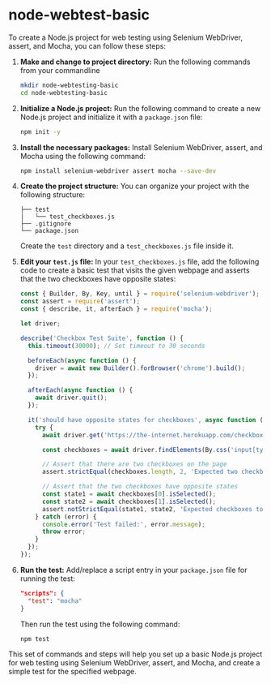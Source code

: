# node-webtest-basic

To create a Node.js project for web testing using Selenium WebDriver, assert, and Mocha, you can follow these steps:

1. **Make and change to project directory:**
	Run the following commands from your commandline
   ```bash
   mkdir node-webtesting-basic
   cd node-webtesting-basic
   ```
   
1. **Initialize a Node.js project:**
   Run the following command to create a new Node.js project and initialize it with a `package.json` file:

   ```bash
   npm init -y
   ```

2. **Install the necessary packages:**
   Install Selenium WebDriver, assert, and Mocha using the following command:

   ```bash
   npm install selenium-webdriver assert mocha --save-dev
   ```

3. **Create the project structure:**
   You can organize your project with the following structure:

   ```
   ├── test
   |   └── test_checkboxes.js
   ├── .gitignore
   └── package.json
   ```

   Create the `test` directory and a `test_checkboxes.js` file inside it.

4. **Edit your `test.js` file:**
   In your `test_checkboxes.js` file, add the following code to create a basic test that visits the given webpage and asserts that the two checkboxes have opposite states:

   ```javascript
   const { Builder, By, Key, until } = require('selenium-webdriver');
   const assert = require('assert');
   const { describe, it, afterEach } = require('mocha');

   let driver;

   describe('Checkbox Test Suite', function () {
     this.timeout(30000); // Set timeout to 30 seconds

     beforeEach(async function () {
       driver = await new Builder().forBrowser('chrome').build();
     });

     afterEach(async function () {
       await driver.quit();
     });

     it('should have opposite states for checkboxes', async function () {
       try {
         await driver.get('https://the-internet.herokuapp.com/checkboxes');

         const checkboxes = await driver.findElements(By.css('input[type="checkbox"]'));

         // Assert that there are two checkboxes on the page
         assert.strictEqual(checkboxes.length, 2, 'Expected two checkboxes on the page');

         // Assert that the two checkboxes have opposite states
         const state1 = await checkboxes[0].isSelected();
         const state2 = await checkboxes[1].isSelected();
         assert.notStrictEqual(state1, state2, 'Expected checkboxes to have opposite states');
       } catch (error) {
         console.error('Test failed:', error.message);
         throw error;
       }
     });
   });
   ```

5. **Run the test:**
   Add/replace a script entry in your `package.json` file for running the test:

   ```json
   "scripts": {
     "test": "mocha"
   }
   ```

   Then run the test using the following command:

   ```bash
   npm test
   ```

This set of commands and steps will help you set up a basic Node.js project for web testing using Selenium WebDriver, assert, and Mocha, and create a simple test for the specified webpage.
